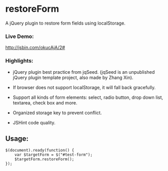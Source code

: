 restoreForm
===========

A jQuery plugin to restore form fields using localStorage.

### Live Demo:

http://jsbin.com/okucAjA/2#

### Highlights:

* jQuery plugin best practice from jqSeed. (jqSeed is an unpublished jQuery plugin template project, also made by Zhang Xin).

* If browser does not support localStorage, it will fall back gracefully.

*	Support all kinds of form elements: select, radio button, drop down list, textarea, check box and more. 

*	Organized storage key to prevent conflict. 

*	JSHint code quality.


## Usage:

    $(document).ready(function() {
        var $targetForm = $("#test-form");
        $targetForm.restoreForm();
    });


